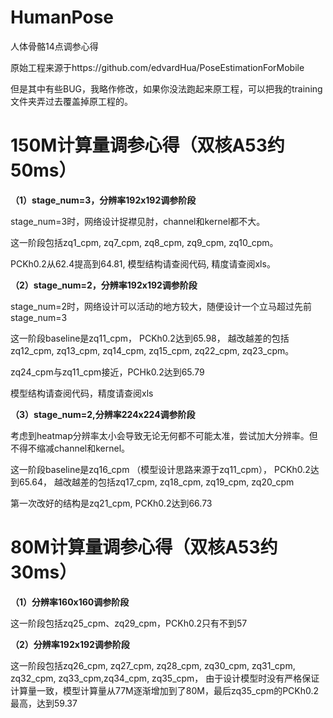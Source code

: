 # HumanPose
人体骨骼14点调参心得

原始工程来源于https://github.com/edvardHua/PoseEstimationForMobile

但是其中有些BUG，我略作修改，如果你没法跑起来原工程，可以把我的training文件夹弄过去覆盖掉原工程的。

# 150M计算量调参心得（双核A53约50ms）

**（1）stage_num=3，分辨率192x192调参阶段**

stage_num=3时，网络设计捉襟见肘，channel和kernel都不大。

这一阶段包括zq1_cpm, zq7_cpm, zq8_cpm, zq9_cpm, zq10_cpm。

PCKh0.2从62.4提高到64.81, 模型结构请查阅代码, 精度请查阅xls。

**（2）stage_num=2，分辨率192x192调参阶段**

stage_num=2时，网络设计可以活动的地方较大，随便设计一个立马超过先前stage_num=3

这一阶段baseline是zq11_cpm， PCKh0.2达到65.98， 越改越差的包括zq12_cpm, zq13_cpm, zq14_cpm, zq15_cpm, zq22_cpm, zq23_cpm。

zq24_cpm与zq11_cpm接近，PCHk0.2达到65.79

模型结构请查阅代码，精度请查阅xls

**（3）stage_num=2,分辨率224x224调参阶段**

考虑到heatmap分辨率太小会导致无论无何都不可能太准，尝试加大分辨率。但不得不缩减channel和kernel。

这一阶段baseline是zq16_cpm （模型设计思路来源于zq11_cpm）， PCKh0.2达到65.64， 越改越差的包括zq17_cpm, zq18_cpm, zq19_cpm, zq20_cpm

第一次改好的结构是zq21_cpm, PCKh0.2达到66.73

# 80M计算量调参心得（双核A53约30ms）

**（1）分辨率160x160调参阶段**

这一阶段包括zq25_cpm、zq29_cpm，PCKh0.2只有不到57

**（2）分辨率192x192调参阶段**

这一阶段包括zq26_cpm, zq27_cpm, zq28_cpm, zq30_cpm, zq31_cpm, zq32_cpm, zq33_cpm,zq34_cpm, zq35_cpm， 由于设计模型时没有严格保证计算量一致，模型计算量从77M逐渐增加到了80M，最后zq35_cpm的PCKh0.2最高，达到59.37